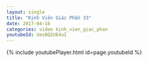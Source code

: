 ```yaml
---
layout: single
title: "Kinh Viên Giác Phần 33"
date: 2017-04-16
categories: video kinh_vien_giac_phan
youtubeId: Ues0Q2UE4uI
---
```


{% include youtubePlayer.html id=page.youtubeId %}